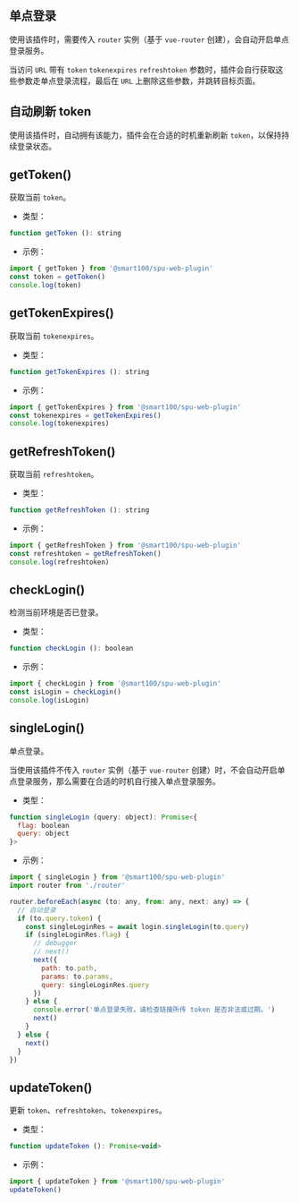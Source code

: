 ## 单点登录

使用该插件时，需要传入 `router` 实例（基于 `vue-router` 创建），会自动开启单点登录服务。

当访问 `URL` 带有 `token` `tokenexpires` `refreshtoken` 参数时，插件会自行获取这些参数走单点登录流程，最后在 `URL` 上删除这些参数，并跳转目标页面。

## 自动刷新 token

使用该插件时，自动拥有该能力，插件会在合适的时机重新刷新 `token`，以保持持续登录状态。

## getToken()

获取当前 `token`。

- 类型：

```js
function getToken (): string
```

- 示例：

```js
import { getToken } from '@smart100/spu-web-plugin'
const token = getToken()
console.log(token)
```

## getTokenExpires()

获取当前 `tokenexpires`。

- 类型：

```js
function getTokenExpires (): string
```

- 示例：

```js
import { getTokenExpires } from '@smart100/spu-web-plugin'
const tokenexpires = getTokenExpires()
console.log(tokenexpires)
```

## getRefreshToken()

获取当前 `refreshtoken`。

- 类型：

```js
function getRefreshToken (): string
```

- 示例：

```js
import { getRefreshToken } from '@smart100/spu-web-plugin'
const refreshtoken = getRefreshToken()
console.log(refreshtoken)
```

## checkLogin()

检测当前环境是否已登录。

- 类型：

```js
function checkLogin (): boolean
```

- 示例：

```js
import { checkLogin } from '@smart100/spu-web-plugin'
const isLogin = checkLogin()
console.log(isLogin)
```

## singleLogin()

单点登录。

当使用该插件不传入 `router` 实例（基于 `vue-router` 创建）时，不会自动开启单点登录服务，那么需要在合适的时机自行接入单点登录服务。

- 类型：

```js
function singleLogin (query: object): Promise<{
  flag: boolean
  query: object
}>
```

- 示例：

```js
import { singleLogin } from '@smart100/spu-web-plugin'
import router from './router'

router.beforeEach(async (to: any, from: any, next: any) => {
  // 自动登录
  if (to.query.token) {
    const singleLoginRes = await login.singleLogin(to.query)
    if (singleLoginRes.flag) {
      // debugger
      // next()
      next({
        path: to.path,
        params: to.params,
        query: singleLoginRes.query
      })
    } else {
      console.error('单点登录失败，请检查链接所传 token 是否非法或过期。')
      next()
    }
  } else {
    next()
  }
})
```

## updateToken()

更新 `token`、`refreshtoken`、`tokenexpires`。

- 类型：

```js
function updateToken (): Promise<void>
```

- 示例：

```js
import { updateToken } from '@smart100/spu-web-plugin'
updateToken()
```

